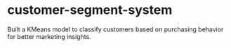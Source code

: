 # customer-segment-system
Built a KMeans model to classify customers based on purchasing behavior 
for better marketing insights. 
